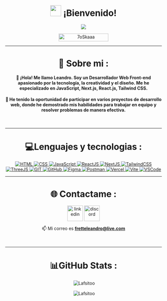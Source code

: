 <h1 align="center"><img src="https://media.giphy.com/media/hvRJCLFzcasrR4ia7z/giphy.gif" width="35"> ¡Bienvenido!</h1>

<p align="center">
  <a href="https://github.com/jaypavasiya"><img src="https://readme-typing-svg.herokuapp.com?color=%23C8BE25&lines=Soy+Front+End+Developer;JavaScript%20|%20React.js%20|%20Next.js%20&center=true&width=500&height=50"></a>
</p>
<p align="center"> 
	<img src="https://komarev.com/ghpvc/?username=your-github-username&style=for-the-badge&color=yellow" alt="7oSkaaa" height=25px, width=160px/>
 <p/>
<hr/>

<div align="center">
  
# 💫 Sobre mi :

<h4>
👋 ¡Hola! Me llamo Leandro. Soy un Desarrollador Web Front-end apasionado por la tecnología, la creatividad y el diseño. Me he especializado en JavaScript, Next.js, React.js, Tailwind CSS.</h4>
 <h4>
🚀 He tenido la oportunidad de participar en varios proyectos de desarrollo web, donde he demostrado mis habilidades para trabajar en equipo y resolver problemas de manera efectiva.
</h4>
<div/>
<br/>
<hr/>
  
<div align="center">

# 💻Lenguajes y tecnologias : 

<p align="center">
<a href="https://skillicons.dev">
  <img src="https://skillicons.dev/icons?i=html&perline=14" alt="HTML" title="HTML" />
  <img src="https://skillicons.dev/icons?i=css&perline=14" alt="CSS" title="CSS" />
  <img src="https://skillicons.dev/icons?i=js&perline=14" alt="JavaScript" title="JavaScript" />
  <img src="https://skillicons.dev/icons?i=react&perline=14" alt="ReactJS" title="React.js" />
  <img src="https://skillicons.dev/icons?i=next&perline=14" alt="NextJS" title="Next.js" />
  <img src="https://skillicons.dev/icons?i=tailwind&perline=14" alt="TailwindCSS" title="Tailwind" />
  <img src="https://skillicons.dev/icons?i=threejs&perline=14" alt="ThreeJS" title="Tree.js" />
  <img src="https://skillicons.dev/icons?i=git&perline=14" alt="GIT" title="Git" />
  <img src="https://skillicons.dev/icons?i=github&perline=14" alt="GitHub" title="GitHub" />
  <img src="https://skillicons.dev/icons?i=figma&perline=14" alt="Figma" title="Figma" />
  <img src="https://skillicons.dev/icons?i=postman&perline=14" alt="Postman" title="Postman" />
  <img src="https://skillicons.dev/icons?i=vercel&perline=14" alt="Vercel" title="Vercel" />
  <img src="https://skillicons.dev/icons?i=vite&perline=14" alt="Vite" title="Vite" />
  <img src="https://skillicons.dev/icons?i=vscode&perline=14" alt="VSCode" title="Visual Studio Code" />
<a/>
<p/>  
<hr/>

# 🌐 Contactame :
  
<p align="center">
<a href="https://www.linkedin.com/in/leandro-ariel-frette/" target="blank"><img align="center" src="https://skillicons.dev/icons?i=linkedin" alt="linkedin" title="LinkedIn" height="50" width="50" /></a>
<a href="https://discord.gg//Lafsitoo#4291" target="blank"><img align="center" src="https://skillicons.dev/icons?i=discord" alt="discord" 
title="Discord" height="50" width="50" /></a>

📫 Mi correo es **fretteleandro@live.com**
</p>
<br/>
<hr/>

# 📊GitHub Stats :
	
<p>&nbsp;<img align="center" src="https://github-readme-stats.vercel.app/api?username=Lafsitoo&show_icons=true&theme=radical" alt="Lafsitoo" /></p>
<p>&nbsp;<img align="center" src="https://github-readme-stats.vercel.app/api/top-langs/?username=Lafsitoo&theme=radical&hide_border=false&include_all_commits=false&count_private=false&layout=compact" alt="Lafsitoo" /></p>
<div/>
